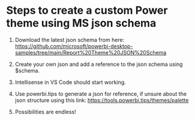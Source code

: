 # Steps to create a custom Power theme using MS json schema

1. Download the latest json schema from here: https://github.com/microsoft/powerbi-desktop-samples/tree/main/Report%20Theme%20JSON%20Schema

2. Create your own json and add a reference to the json schema using $schema.

3. Intellisense in VS Code should start working. 

4. Use powerbi.tips to generate a json for reference, if unsure about the json structure using this link: https://tools.powerbi.tips/themes/palette

5. Possibilities are endless!

